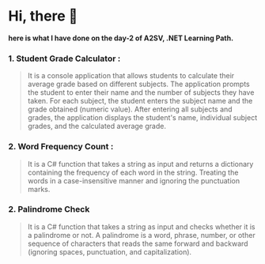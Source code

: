 # Hi, there 🙌

**here is what I have done on the day-2 of A2SV, .NET Learning Path.**

### 1. Student Grade Calculator : 
> It is a console application that allows students to calculate their average grade based on different subjects. The application prompts the student to enter their name and the number of subjects they have taken. For each subject, the student enters the subject name and the grade obtained (numeric value). After entering all subjects and grades, the application displays the student's name, individual subject grades, and the calculated average grade.
### 2. Word Frequency Count : 
>It is a C#  function that takes a string as input and returns a dictionary containing the frequency of each word in the string. Treating the words in a case-insensitive manner and ignoring the punctuation marks.
### 2. Palindrome Check
> It is a C# function that takes a string as input and checks whether it is a palindrome or not. A palindrome is a word, phrase, number, or other sequence of characters that reads the same forward and backward (ignoring spaces, punctuation, and capitalization).




